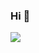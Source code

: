 ### Hi  👋
<a href="https://ks12b0000.tistory.com/" target="_blank"><img src="https://img.shields.io/badge/Blog-FFFFFF?style=flat-square&logo=Tistory&logoColor=white"/></a>

<!--
**ks12b0000/ks12b0000** is a ✨ _special_ ✨ repository because its `README.md` (this file) appears on your GitHub profile.

Here are some ideas to get you started:

- 🔭 I’m currently working on ...
- 🌱 I’m currently learning ...
- 👯 I’m looking to collaborate on ...
- 🤔 I’m looking for help with ...
- 💬 Ask me about ...
- 📫 How to reach me: ...
- 😄 Pronouns: ...
- ⚡ Fun fact: ...
-->
